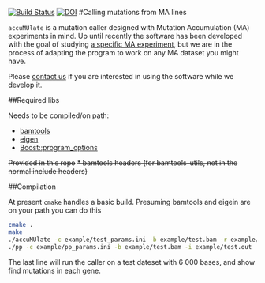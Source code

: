 [![Build Status](https://travis-ci.org/dwinter/accuMUlate.svg?branch=master)](https://travis-ci.org/dwinter/accuMUlate)
[![DOI](https://zenodo.org/badge/doi/10.5281/zenodo.19942.svg)](http://dx.doi.org/10.5281/zenodo.19942)
#Calling mutations from MA lines

`accuMUlate` is a mutation caller designed with Mutation Accumulation (MA)
experiments in mind. Up until recently the software has been developed with the
goal of studying [a specific MA experiment](http://biorxiv.org/content/early/2015/09/10/025536),
 but we are in the process of adapting the program to work on any MA dataset you might have. 

Please [contact us](mailto:david.winter@gmail.com) if you are interested in using the software
while we develop it.


##Required libs

Needs to be compiled/on path:
* [bamtools](https://github.com/pezmaster31/bamtools)
* [eigen](http://eigen.tuxfamily.org/index.php?title=Main_Page)
* [Boost::program_options](http://www.boost.org/doc/libs/1_55_0/doc/html/program_options.html)

~~Provided in this repo~~
~~* bamtools headers  (for bamtools-utils, not in the normal include headers)~~

##Compilation

At present `cmake` handles a basic build. Presuming bamtools and eigein are on
your path you can do this

```sh
cmake .
make
./accuMUlate -c example/test_params.ini -b example/test.bam -r example/test.fasta -o example/test.out
./pp -c example/pp_params.ini -b example/test.bam -i example/test.out 

```

The last line will  run the caller on a test dateset with 6 000 bases, and
show find mutations in each gene.

